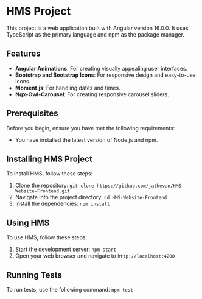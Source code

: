 # HMS Project

This project is a web application built with Angular version 16.0.0. It uses TypeScript as the primary language and npm as the package manager.

## Features

- **Angular Animations**: For creating visually appealing user interfaces.
- **Bootstrap and Bootstrap Icons**: For responsive design and easy-to-use icons.
- **Moment.js**: For handling dates and times.
- **Ngx-Owl-Carousel**: For creating responsive carousel sliders.

## Prerequisites

Before you begin, ensure you have met the following requirements:

- You have installed the latest version of Node.js and npm.

## Installing HMS Project

To install HMS, follow these steps:

1. Clone the repository: `git clone https://github.com/jathevan/HMS-Website-Frontend.git`
2. Navigate into the project directory: `cd HMS-Website-Frontend`
3. Install the dependencies: `npm install`

## Using HMS

To use HMS, follow these steps:

1. Start the development server: `npm start`
2. Open your web browser and navigate to `http://localhost:4200`

## Running Tests

To run tests, use the following command: `npm test`


